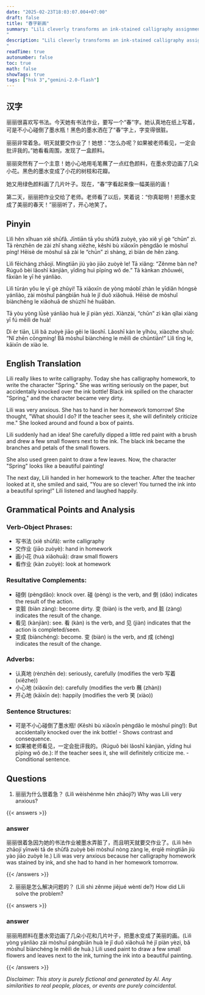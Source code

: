 ```yaml
---
date: "2025-02-23T18:03:07.004+07:00"
draft: false
title: "春字新画"
summary: "Lili cleverly transforms an ink-stained calligraphy assignment into a beautiful painting, impressing her teacher.
"
description: "Lili cleverly transforms an ink-stained calligraphy assignment into a beautiful painting, impressing her teacher.
"
readTime: true
autonumber: false
toc: true
math: false
showTags: true
tags: ["hsk 3","gemini-2.0-flash"]
---
```


## 汉字

丽丽很喜欢写书法。今天她有书法作业，要写一个“春”字。她认真地在纸上写着，可是不小心碰倒了墨水瓶！黑色的墨水洒在了“春”字上，字变得很脏。

丽丽非常着急。明天就要交作业了！她想：“怎么办呢？如果被老师看见，一定会批评我的。”她看看周围，发现了一盒颜料。

丽丽突然有了一个主意！她小心地用毛笔蘸了一点红色颜料，在墨水旁边画了几朵小花。黑色的墨水变成了小花的树枝和花瓣。

她又用绿色颜料画了几片叶子。现在，“春”字看起来像一幅美丽的画！

第二天，丽丽把作业交给了老师。老师看了以后，笑着说：“你真聪明！把墨水变成了美丽的春天！”丽丽听了，开心地笑了。

## Pinyin

Lìlì hěn xǐhuan xiě shūfǎ. Jīntiān tā yǒu shūfǎ zuòyè, yào xiě yī gè “chūn” zì. Tā rènzhēn de zài zhǐ shang xiězhe, kěshì bù xiǎoxīn pèngdǎo le mòshuǐ píng! Hēisè de mòshuǐ sǎ zài le “chūn” zì shàng, zì biàn de hěn zàng.

Lìlì fēicháng zhāojí. Míngtiān jiù yào jiāo zuòyè le! Tā xiǎng: “Zěnme bàn ne? Rúguǒ bèi lǎoshī kànjiàn, yīdìng huì pīpíng wǒ de.” Tā kànkan zhōuwéi, fāxiàn le yī hé yánliào.

Lìlì tūrán yǒu le yī gè zhǔyi! Tā xiǎoxīn de yòng máobǐ zhàn le yīdiǎn hóngsè yánliào, zài mòshuǐ pángbiān huà le jǐ duǒ xiǎohuā. Hēisè de mòshuǐ biànchéng le xiǎohuā de shùzhī hé huābàn.

Tā yòu yòng lǜsè yánliào huà le jǐ piàn yèzi. Xiànzài, “chūn” zì kàn qǐlai xiàng yī fú měilì de huà!

Dì èr tiān, Lìlì bǎ zuòyè jiāo gěi le lǎoshī. Lǎoshī kàn le yǐhòu, xiàozhe shuō: “Nǐ zhēn cōngmíng! Bǎ mòshuǐ biànchéng le měilì de chūntiān!” Lìlì tīng le, kāixīn de xiào le.

## English Translation

Lili really likes to write calligraphy. Today she has calligraphy homework, to write the character "Spring." She was writing seriously on the paper, but accidentally knocked over the ink bottle! Black ink spilled on the character "Spring," and the character became very dirty.

Lili was very anxious. She has to hand in her homework tomorrow! She thought, "What should I do? If the teacher sees it, she will definitely criticize me." She looked around and found a box of paints.

Lili suddenly had an idea! She carefully dipped a little red paint with a brush and drew a few small flowers next to the ink. The black ink became the branches and petals of the small flowers.

She also used green paint to draw a few leaves. Now, the character "Spring" looks like a beautiful painting!

The next day, Lili handed in her homework to the teacher. After the teacher looked at it, she smiled and said, "You are so clever! You turned the ink into a beautiful spring!" Lili listened and laughed happily.

## Grammatical Points and Analysis
### Verb-Object Phrases:

-   写书法 (xiě shūfǎ): write calligraphy
-   交作业 (jiāo zuòyè): hand in homework
-   画小花 (huà xiǎohuā): draw small flowers
-   看作业 (kàn zuòyè): look at homework

### Resultative Complements:

-   碰倒 (pèngdǎo): knock over. 碰 (pèng) is the verb, and 倒 (dǎo) indicates the result of the action.
-   变脏 (biàn zàng): become dirty. 变 (biàn) is the verb, and 脏 (zàng) indicates the result of the change.
-   看见 (kànjiàn): see. 看 (kàn) is the verb, and 见 (jiàn) indicates that the action is completed/seen.
-   变成 (biànchéng): become. 变 (biàn) is the verb, and 成 (chéng) indicates the result of the change.

### Adverbs:

-   认真地 (rènzhēn de): seriously, carefully (modifies the verb 写着 (xiězhe))
-   小心地 (xiǎoxīn de): carefully (modifies the verb 蘸 (zhàn))
-   开心地 (kāixīn de): happily (modifies the verb 笑 (xiào))

### Sentence Structures:

-   可是不小心碰倒了墨水瓶! (Kěshì bù xiǎoxīn pèngdǎo le mòshuǐ píng!): But accidentally knocked over the ink bottle! - Shows contrast and consequence.
-   如果被老师看见，一定会批评我的。(Rúguǒ bèi lǎoshī kànjiàn, yīdìng huì pīpíng wǒ de.): If the teacher sees it, she will definitely criticize me. - Conditional sentence.

## Questions

1.  丽丽为什么很着急？ (Lìlì wèishénme hěn zhāojí?) Why was Lili very anxious?

{{< answers >}}

### answer
丽丽很着急因为她的书法作业被墨水弄脏了，而且明天就要交作业了。(Lìlì hěn zhāojí yīnwèi tā de shūfǎ zuòyè bèi mòshuǐ nòng zàng le, érqiě míngtiān jiù yào jiāo zuòyè le.)
Lili was very anxious because her calligraphy homework was stained by ink, and she had to hand in her homework tomorrow.

{{< /answers >}}

2.  丽丽是怎么解决问题的？ (Lìlì shì zěnme jiějué wèntí de?) How did Lili solve the problem?

{{< answers >}}

### answer
丽丽用颜料在墨水旁边画了几朵小花和几片叶子，把墨水变成了美丽的画。(Lìlì yòng yánliào zài mòshuǐ pángbiān huà le jǐ duǒ xiǎohuā hé jǐ piàn yèzi, bǎ mòshuǐ biànchéng le měilì de huà.)
Lili used paint to draw a few small flowers and leaves next to the ink, turning the ink into a beautiful painting.

{{< /answers >}}


*Disclaimer: This story is purely fictional and generated by AI. Any similarities to real people, places, or events are purely coincidental.*
